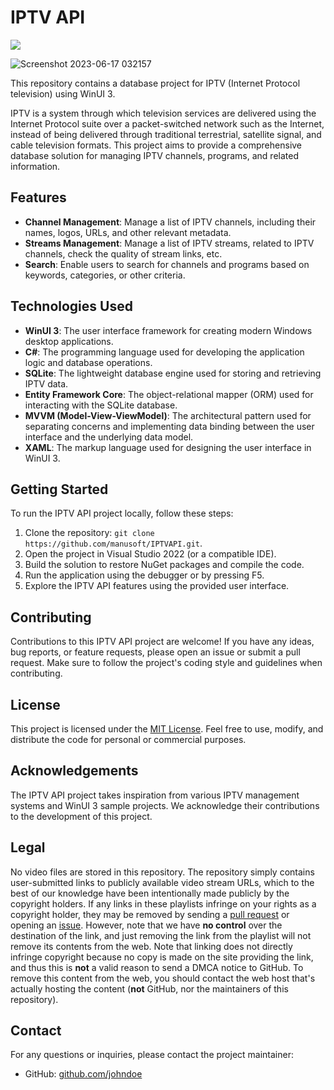 # IPTV API

<p align="left"><img src="https://visitor-badge.laobi.icu/badge?page_id=manusoft.IPTVAPI" style="max-width: 100%;"></p>

![Screenshot 2023-06-17 032157](https://github.com/manusoft/IPTVAPI/assets/83714923/da519ad0-ab52-4aad-ad56-603c1ac2222b)

This repository contains a database project for IPTV (Internet Protocol television) using WinUI 3. 

IPTV is a system through which television services are delivered using the Internet Protocol suite over a packet-switched network such as the Internet, instead of being delivered through traditional terrestrial, satellite signal, and cable television formats. This project aims to provide a comprehensive database solution for managing IPTV channels, programs, and related information.

## Features

- **Channel Management**: Manage a list of IPTV channels, including their names, logos, URLs, and other relevant metadata.
- **Streams Management**: Manage a list of IPTV streams, related to IPTV channels, check the quality of stream links, etc.
- **Search**: Enable users to search for channels and programs based on keywords, categories, or other criteria.

## Technologies Used

- **WinUI 3**: The user interface framework for creating modern Windows desktop applications.
- **C#**: The programming language used for developing the application logic and database operations.
- **SQLite**: The lightweight database engine used for storing and retrieving IPTV data.
- **Entity Framework Core**: The object-relational mapper (ORM) used for interacting with the SQLite database.
- **MVVM (Model-View-ViewModel)**: The architectural pattern used for separating concerns and implementing data binding between the user interface and the underlying data model.
- **XAML**: The markup language used for designing the user interface in WinUI 3.

## Getting Started

To run the IPTV API project locally, follow these steps:

1. Clone the repository: `git clone https://github.com/manusoft/IPTVAPI.git`.
2. Open the project in Visual Studio 2022 (or a compatible IDE).
3. Build the solution to restore NuGet packages and compile the code.
4. Run the application using the debugger or by pressing F5.
5. Explore the IPTV API features using the provided user interface.

## Contributing

Contributions to this IPTV API project are welcome! If you have any ideas, bug reports, or feature requests, please open an issue or submit a pull request. Make sure to follow the project's coding style and guidelines when contributing.

## License

This project is licensed under the [MIT License](LICENSE). Feel free to use, modify, and distribute the code for personal or commercial purposes.

## Acknowledgements

The IPTV API project takes inspiration from various IPTV management systems and WinUI 3 sample projects. We acknowledge their contributions to the development of this project.

## Legal

No video files are stored in this repository. The repository simply contains user-submitted links to publicly available video stream URLs, which to the best of our knowledge have been intentionally made publicly by the copyright holders. If any links in these playlists infringe on your rights as a copyright holder, they may be removed by sending a [pull request](https://github.com/iptv-org/database/pulls) or opening an [issue](https://github.com/iptv-org/database/issues/new/choose). However, note that we have **no control** over the destination of the link, and just removing the link from the playlist will not remove its contents from the web. Note that linking does not directly infringe copyright because no copy is made on the site providing the link, and thus this is **not** a valid reason to send a DMCA notice to GitHub. To remove this content from the web, you should contact the web host that's actually hosting the content (**not** GitHub, nor the maintainers of this repository).

## Contact

For any questions or inquiries, please contact the project maintainer:

- GitHub: [github.com/johndoe](https://github.com/manusoft)
